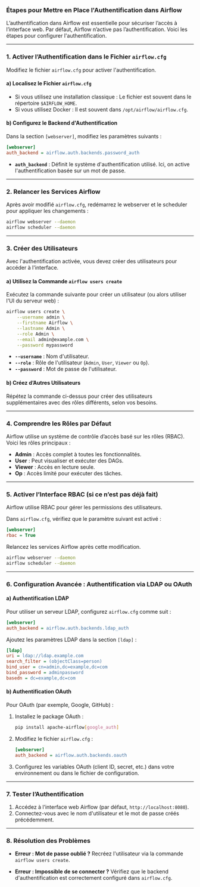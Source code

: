 ### **Étapes pour Mettre en Place l'Authentification dans Airflow**

L’authentification dans Airflow est essentielle pour sécuriser l’accès à l’interface web. Par défaut, Airflow n’active pas l’authentification. Voici les étapes pour configurer l'authentification.

---

### **1. Activer l’Authentification dans le Fichier `airflow.cfg`**
Modifiez le fichier `airflow.cfg` pour activer l'authentification.

#### a) Localisez le Fichier `airflow.cfg`
- Si vous utilisez une installation classique : Le fichier est souvent dans le répertoire `$AIRFLOW_HOME`.
- Si vous utilisez Docker : Il est souvent dans `/opt/airflow/airflow.cfg`.

#### b) Configurez le Backend d'Authentification
Dans la section `[webserver]`, modifiez les paramètres suivants :
```ini
[webserver]
auth_backend = airflow.auth.backends.password_auth
```

- **`auth_backend`** : Définit le système d'authentification utilisé. Ici, on active l'authentification basée sur un mot de passe.

---

### **2. Relancer les Services Airflow**
Après avoir modifié `airflow.cfg`, redémarrez le webserver et le scheduler pour appliquer les changements :
```bash
airflow webserver --daemon
airflow scheduler --daemon
```

---

### **3. Créer des Utilisateurs**
Avec l'authentification activée, vous devez créer des utilisateurs pour accéder à l'interface.

#### a) Utilisez la Commande `airflow users create`
Exécutez la commande suivante pour créer un utilisateur (ou alors utiliser l'UI du serveur web) :
```bash
airflow users create \
    --username admin \
    --firstname Airflow \
    --lastname Admin \
    --role Admin \
    --email admin@example.com \
    --password mypassword
```

- **`--username`** : Nom d'utilisateur.
- **`--role`** : Rôle de l'utilisateur (`Admin`, `User`, `Viewer` ou `Op`).
- **`--password`** : Mot de passe de l'utilisateur.

#### b) Créez d’Autres Utilisateurs
Répétez la commande ci-dessus pour créer des utilisateurs supplémentaires avec des rôles différents, selon vos besoins.

---

### **4. Comprendre les Rôles par Défaut**
Airflow utilise un système de contrôle d’accès basé sur les rôles (RBAC). Voici les rôles principaux :

- **Admin** : Accès complet à toutes les fonctionnalités.
- **User** : Peut visualiser et exécuter des DAGs.
- **Viewer** : Accès en lecture seule.
- **Op** : Accès limité pour exécuter des tâches.

---

### **5. Activer l’Interface RBAC (si ce n’est pas déjà fait)**
Airflow utilise RBAC pour gérer les permissions des utilisateurs.

Dans `airflow.cfg`, vérifiez que le paramètre suivant est activé :
```ini
[webserver]
rbac = True
```
Relancez les services Airflow après cette modification.
```bash
airflow webserver --daemon
airflow scheduler --daemon
```

---

### **6. Configuration Avancée : Authentification via LDAP ou OAuth**

#### a) Authentification LDAP
Pour utiliser un serveur LDAP, configurez `airflow.cfg` comme suit :
```ini
[webserver]
auth_backend = airflow.auth.backends.ldap_auth
```
Ajoutez les paramètres LDAP dans la section `[ldap]` :
```ini
[ldap]
uri = ldap://ldap.example.com
search_filter = (objectClass=person)
bind_user = cn=admin,dc=example,dc=com
bind_password = adminpassword
basedn = dc=example,dc=com
```

#### b) Authentification OAuth
Pour OAuth (par exemple, Google, GitHub) :
1. Installez le package OAuth :
   ```bash
   pip install apache-airflow[google_auth]
   ```
2. Modifiez le fichier `airflow.cfg` :
   ```ini
   [webserver]
   auth_backend = airflow.auth.backends.oauth
   ```

3. Configurez les variables OAuth (client ID, secret, etc.) dans votre environnement ou dans le fichier de configuration.

---

### **7. Tester l’Authentification**
1. Accédez à l’interface web Airflow (par défaut, `http://localhost:8080`).
2. Connectez-vous avec le nom d'utilisateur et le mot de passe créés précédemment.

---

### **8. Résolution des Problèmes**
- **Erreur : Mot de passe oublié ?**
  Recréez l'utilisateur via la commande `airflow users create`.
  
- **Erreur : Impossible de se connecter ?**
  Vérifiez que le backend d'authentification est correctement configuré dans `airflow.cfg`.
